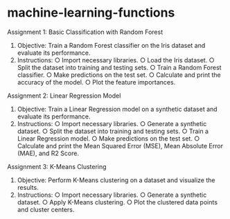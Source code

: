 # machine-learning-functions


Assignment 1: Basic Classification with Random Forest
1. Objective: Train a Random Forest classifier on the Iris dataset and evaluate its
performance.
2. Instructions:
○ Import necessary libraries.
○ Load the Iris dataset.
○ Split the dataset into training and testing sets.
○ Train a Random Forest classifier.
○ Make predictions on the test set.
○ Calculate and print the accuracy of the model.
○ Plot the feature importances.

Assignment 2: Linear Regression Model
1. Objective: Train a Linear Regression model on a synthetic dataset and evaluate its
performance.
2. Instructions:
○ Import necessary libraries.
○ Generate a synthetic dataset.
○ Split the dataset into training and testing sets.
○ Train a Linear Regression model.
○ Make predictions on the test set.
○ Calculate and print the Mean Squared Error (MSE), Mean Absolute Error (MAE),
and R2 Score.

Assignment 3: K-Means Clustering
1. Objective: Perform K-Means clustering on a dataset and visualize the results.
2. Instructions:
○ Import necessary libraries.
○ Generate a synthetic dataset.
○ Apply K-Means clustering.
○ Plot the clustered data points and cluster centers.
